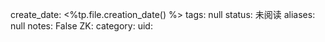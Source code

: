 create_date: <%tp.file.creation_date() %>
tags: null
status: 未阅读 
aliases: null
notes: False
ZK: 
category: 
uid: 
